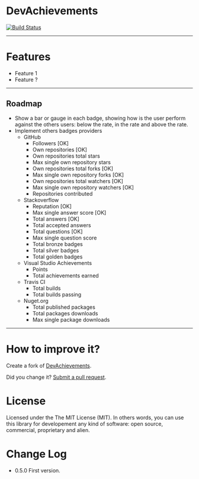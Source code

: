 DevAchievements
===============
[![Build Status](https://travis-ci.org/giacomelli/DevAchievements.png?branch=master)](https://travis-ci.org/giacomelli/DevAchievements)

--------

Features
===
 - Feature 1
 - Feature ?

--------

Roadmap
-------- 
 - Show a bar or gauge in each badge, showing how is the user perform against the others users: below the rate, in the rate and above the rate.
 - Implement others badges providers
 	- GitHub
 		- Followers [OK]
 		- Own repositories [OK]
 		- Own repositories total stars
 		- Max single own repository stars
 		- Own repositories total forks [OK]
 		- Max single own repository forks [OK]
 		- Own repositories total watchers [OK]
 		- Max single own repository watchers [OK]
 		- Repositories contributed	
 	- Stackoverflow
 		- Reputation [OK]
 		- Max single answer score [OK]
 		- Total answers [OK]
 		- Total accepted answers
 		- Total questions [OK]
 		- Max single question score
 		- Total bronze badges
 		- Total silver badges
 		- Total golden badges
 	- Visual Studio Achievements
 		- Points
 		- Total achievements earned
 	- Travis CI
 		- Total builds
 		- Total builds passing
 	- Nuget.org
		- Total published packages
		- Total packages downloads
		- Max single package downloads
 		
 		
 		
 
--------

How to improve it?
======

Create a fork of [DevAchievements](https://github.com/giacomelli/DevAchievements/fork). 

Did you change it? [Submit a pull request](https://github.com/giacomelli/DevAchievements/pull/new/master).


License
======

Licensed under the The MIT License (MIT).
In others words, you can use this library for developement any kind of software: open source, commercial, proprietary and alien.


Change Log
======
 - 0.5.0 First version.
